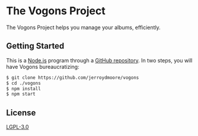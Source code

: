 # The Vogons Project

The Vogons Project helps you manage your albums, efficiently.

## Getting Started

This is a [Node.js](https://nodejs.org/en/) program through a [GitHub repository](https://github.com/jerroydmoore/vogons). In two steps, you will have Vogons bureaucratizing:

```sh
$ git clone https://github.com/jerroydmoore/vogons
$ cd ./vogons
$ npm install
$ npm start
```

## License

[LGPL-3.0](LICENSE)